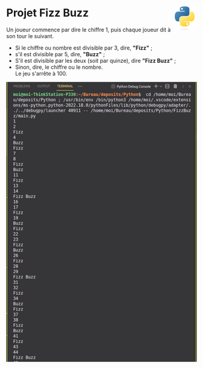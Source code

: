 # Projet Fizz Buzz <a href="../../"><img align="right" src="../../src/images/Python-logo-notext.svg" alt="Python" title="Phthon" widht="auto" height="64px"></a>


Un joueur commence par dire le chiffre 1, puis chaque joueur dit à son tour le suivant.  
* Si le chiffre ou nombre est divisible par 3, dire, **"Fizz"** ;
* s'il est divisible par 5, dire, **"Buzz"** ;  
* S'il est divisible par les deux (soit par quinze), dire **"Fizz Buzz"** ;
* Sinon, dire, le chiffre ou le nombre.  
Le jeu s'arrête à 100.  

![Capture](assets/src/img/scrennshot.png "Screenshot")